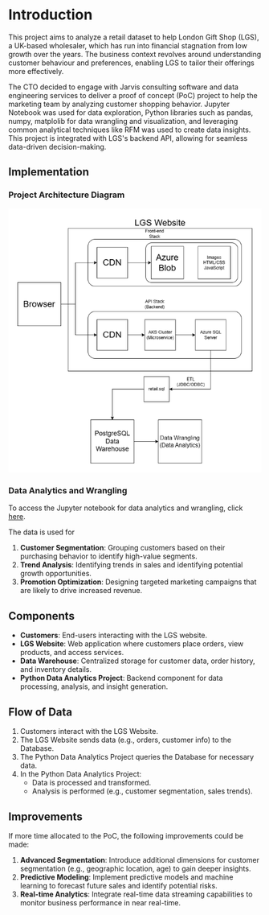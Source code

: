 # Introduction

This project aims to analyze a retail dataset to help London Gift Shop (LGS), a UK-based wholesaler, which has run into financial stagnation from low growth over the years. The business context revolves around understanding customer behaviour and preferences, enabling LGS to tailor their offerings more effectively.

The CTO decided to engage with Jarvis consulting software and data engineering services to deliver a proof of concept (PoC) project to help the marketing team by analyzing customer shopping behavior. Jupyter Notebook was used for data exploration, Python libraries such as pandas, numpy, matplolib for data wrangling and visualization, and leveraging common analytical techniques like RFM was used to create data insights. This project is integrated with LGS's backend API, allowing for seamless data-driven decision-making.

## Implementation

### Project Architecture Diagram

![Architecture Diagram](./assets/architecture_diagram.png)

### Data Analytics and Wrangling

To access the Jupyter notebook for data analytics and wrangling, click [here](./data/retail_data_analytics_wrangling.ipynb).

The data is used for
1. **Customer Segmentation**: Grouping customers based on their purchasing behavior to identify high-value segments.
2. **Trend Analysis**: Identifying trends in sales and identifying potential growth opportunities.
3. **Promotion Optimization**: Designing targeted marketing campaigns that are likely to drive increased revenue.

## Components

- **Customers**: End-users interacting with the LGS website.
- **LGS Website**: Web application where customers place orders, view products, and access services.
- **Data Warehouse**: Centralized storage for customer data, order history, and inventory details.
- **Python Data Analytics Project**: Backend component for data processing, analysis, and insight generation.

## Flow of Data

1. Customers interact with the LGS Website.
2. The LGS Website sends data (e.g., orders, customer info) to the Database.
3. The Python Data Analytics Project queries the Database for necessary data.
4. In the Python Data Analytics Project:
    - Data is processed and transformed.
    - Analysis is performed (e.g., customer segmentation, sales trends).

## Improvements

If more time allocated to the PoC, the following improvements could be made:
1. **Advanced Segmentation**: Introduce additional dimensions for customer segmentation (e.g., geographic location, age) to gain deeper insights.
2. **Predictive Modeling**: Implement predictive models and machine learning to forecast future sales and identify potential risks.
3. **Real-time Analytics**: Integrate real-time data streaming capabilities to monitor business performance in near real-time.